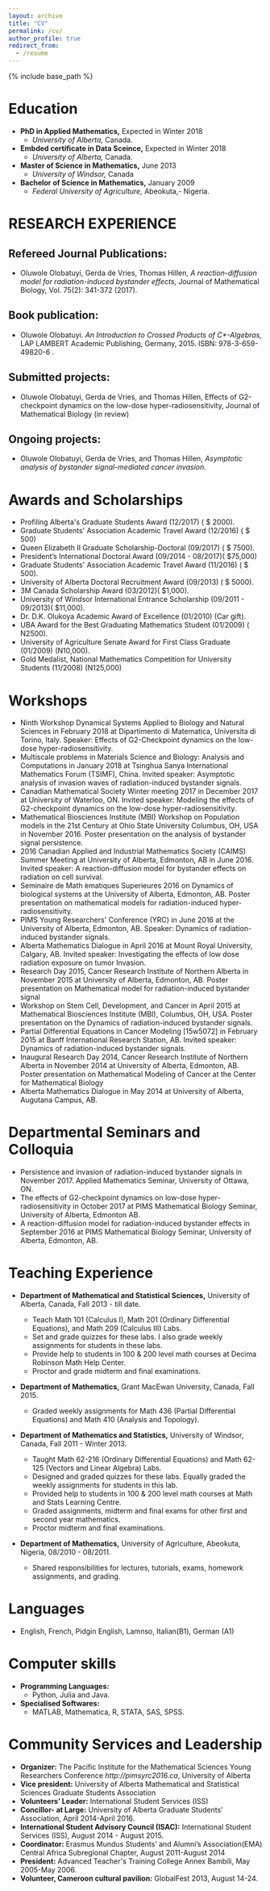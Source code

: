 ```yaml
---
layout: archive
title: "CV"
permalink: /cv/
author_profile: true
redirect_from:
  - /resume
---
```


{% include base_path %}

Education
======
* __PhD in Applied Mathematics,__ Expected in Winter  2018
  * _University of Alberta,_ Canada.
* __Embded certificate in Data Sceince,__ Expected in Winter  2018
  * _University of Alberta,_ Canada.
* __Master of Science in Mathematics,__ June  2013
  * _University of Windsor,_  Canada
* __Bachelor of Science in Mathematics,__ January 2009
  * _Federal University of Agriculture,_ Abeokuta,- Nigeria.

  
RESEARCH EXPERIENCE
======

Refereed Journal Publications:
-------
* Oluwole Olobatuyi, Gerda de Vries, Thomas Hillen, _A reaction-diffusion model for radiation-induced bystander effects,_ Journal of Mathematical Biology, Vol. 75(2): 341-372 (2017).

Book publication:
-------
* Oluwole Olobatuyi. _An Introduction to Crossed Products of C*-Algebras,_ LAP LAMBERT Academic Publishing, Germany, 2015. ISBN: 978-3-659-49820-6 .

Submitted projects:
-------
* Oluwole Olobatuyi, Gerda de Vries, and Thomas Hillen, Effects of G2-checkpoint dynamics on the low-dose hyper-radiosensitivity, Journal of Mathematical Biology (in review)

Ongoing projects:
------
* Oluwole Olobatuyi, Gerda de Vries, and Thomas Hillen, _Asymptotic analysis of bystander signal-mediated cancer invasion._

Awards and Scholarships
========
  
* Profiling Alberta's Graduate Students Award (12/2017) ( $ 2000).
* Graduate Students' Association Academic Travel Award (12/2016) ( $ 500)
* Queen Elizabeth II Graduate Scholarship-Doctoral (09/2017) ( $ 7500).
* President’s International Doctoral Award (09/2014 - 08/2017)( $75,000)
* Graduate Students' Association Academic Travel Award (11/2016) ( $ 500).
* University of Alberta Doctoral Recruitment Award (09/2013) ( $ 5000).
* 3M Canada Scholarship Award (03/2012)( $1,000).
* University of Windsor International Entrance Scholarship (09/2011 - 09/2013)( $11,000).
* Dr. D.K. Olukoya Academic Award of Excellence (01/2010) (Car gift).
* UBA Award for the Best Graduating Mathematics Student (01/2009) ( N2500).
* University of Agriculture Senate Award for First Class Graduate (01/2009) (N10,000).
* Gold Medalist, National Mathematics Competition for University Students (11/2008) (N125,000)




Workshops
======

  * Ninth Workshop Dynamical Systems Applied to Biology and Natural Sciences in February 2018 at Dipartimento di Matematica, Universita di Torino, Italy. Speaker: Effects of G2-Checkpoint dynamics on the low-dose hyper-radiosensitivity.
  * Multiscale problems in Materials Science and Biology: Analysis and Computations in January 2018 at Tsinghua Sanya International Mathematics Forum (TSIMF), China. Invited speaker: Asymptotic analysis of invasion waves of radiation-induced bystander signals.
  * Canadian Mathematical Society Winter meeting 2017 in December 2017 at University of Waterloo, ON. Invited speaker: Modeling the effects of G2-checkpoint dynamics on the low-dose hyper-radiosensitivity.
  * Mathematical Biosciences Institute (MBI) Workshop on Population models in the 21st Century at Ohio State University Columbus, OH, USA in November 2016. Poster presentation on the analysis of bystander signal persistence.
  * 2016 Canadian Applied and Industrial Mathematics Society (CAIMS) Summer Meeting at University of Alberta, Edmonton, AB in June 2016. Invited speaker: A reaction-diffusion model for bystander effects on radiation on cell survival.	
  * Seminaire de Math ́ematiques Superieures 2016 on Dynamics of biological systems at the University of Alberta, Edmonton, AB. Poster presentation on mathematical models for radiation-induced hyper-radiosensitivity.
  * PIMS Young Researchers' Conference (YRC) in June 2016 at the University of Alberta, Edmonton, AB. Speaker: Dynamics of radiation-induced bystander signals.
  * Alberta Mathematics Dialogue in April 2016 at Mount Royal University, Calgary, AB. Invited speaker: Investigating the effects of low dose radiation exposure on tumor Invasion.
  * Research Day 2015, Cancer Research Institute of Northern Alberta in November 2015 at University of Alberta, Edmonton, AB. Poster presentation on Mathematical model for radiation-induced bystander signal	
  * Workshop on Stem Cell, Development, and Cancer in April 2015 at Mathematical Biosciences Institute (MBI), Columbus, OH, USA. Poster presentation on the Dynamics of radiation-induced bystander signals.
  * Partial Differential Equations in Cancer Modeling [15w5072] in February 2015 at Banff International Research Station, AB. Invited speaker: Dynamics of radiation-induced bystander signals.
  * Inaugural Research Day 2014, Cancer Research Institute of Northern Alberta in November 2014 at University of Alberta, Edmonton, AB. Poster presentation on Mathematical Modeling of Cancer at the Center for Mathematical Biology
  * Alberta Mathematics Dialogue in May 2014 at University of Alberta, Augutana Campus, AB.

  
Departmental Seminars and Colloquia
======
  * Persistence and invasion of radiation-induced bystander signals in November 2017. Applied Mathematics Seminar, University of Ottawa, ON.
  * The effects of G2-checkpoint dynamics on low-dose hyper-radiosensitivity in October 2017 at PIMS Mathematical Biology Seminar, University of Alberta, Edmonton AB.
  * A reaction-diffusion model for radiation-induced bystander effects in September 2016 at PIMS Mathematical Biology Seminar, University of Alberta, Edmonton, AB.
  
Teaching Experience
======
* __Department of Mathematical and Statistical Sciences,__ University of Alberta, Canada, Fall 2013 - till date. 
  * Teach Math 101 (Calculus I), Math 201 (Ordinary Differential Equations), and Math 209 (Calculus III) Labs.
  * Set and grade quizzes for these labs. I also grade weekly assignments for students in these labs.
  * Provide help to students in 100 & 200 level math courses at Decima Robinson Math Help Center.
  * Proctor and grade midterm and final examinations.
  
  
* __Department of Mathematics,__ Grant MacEwan University, Canada, Fall 2015. 
  * Graded weekly assignments for Math 436 (Partial Differential Equations) and Math 410 (Analysis and Topology).

* __Department of Mathematics and Statistics,__ University of Windsor, Canada, Fall 2011 - Winter 2013. 
  * Taught Math 62-216 (Ordinary Differential Equations) and Math 62-125 (Vectors and Linear Algebra) Labs.
  * Designed and graded quizzes for these labs. Equally graded the weekly assignments for students in this lab.
  * Provided help to students in 100 \& 200 level math courses at Math and Stats Learning Centre.
  * Graded assignments, midterm and final exams for other first and second year mathematics.
  * Proctor midterm and final examinations.

* __Department of Mathematics,__ University of Agriculture, Abeokuta, Nigeria, 08/2010 - 08/2011. 
  * Shared responsibilities for lectures, tutorials, exams, homework assignments, and  grading.
 
 
Languages
======
* English, French, Pidgin English, Lamnso, Italian(B1), German (A1)

Computer skills
======
* __Programming Languages:__
   * Python, Julia and Java.
* __Specialised Softwares:__
  * MATLAB, Mathematica, R, STATA, SAS, SPSS.



Community Services and Leadership
======
* __Organizer:__ The Pacific Institute for the Mathematical Sciences Young Researchers Conference _http://pimsyrc2016.ca_,
University of Alberta
* __Vice president:__ University of Alberta Mathematical and Statistical Sciences Graduate Students Association
* __Volunteers’ Leader:__  International Student Services (ISS)
* __Concillor- at Large:__  University of Alberta Graduate Students' Association, April 2014-April 2016.
* __International Student Advisory Council (ISAC):__ International Student Services (ISS), August 2014 - August 2015.
* __Coordinator:__ Erasmus Mundus Students’ and Alumni’s Association(EMA) Central Africa Subregional Chapter, August 2011-August 2014
* __President:__ Advanced Teacher's Training College Annex Bambili,  May 2005-May 2006.
* __Volunteer, Cameroon cultural pavilion:__ GlobalFest 2013, August 14-24.


  
 


